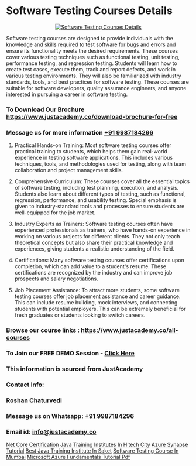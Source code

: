 # Software Testing Courses Details

<p align="center">
  <a href="https://justacademy.co/program-detail/software-testing">
    <img src="https://justacademy.co/storage2/program_images/1704700438.webp" alt="Software Testing Courses Details">
  </a>
</p>


Software testing courses are designed to provide individuals with the knowledge and skills required to test software for bugs and errors and ensure its functionality meets the desired requirements. These courses cover various testing techniques such as functional testing, unit testing, performance testing, and regression testing. Students will learn how to create test cases, execute them, track and report defects, and work in various testing environments. They will also be familiarized with industry standards, tools, and best practices for software testing. These courses are suitable for software developers, quality assurance engineers, and anyone interested in pursuing a career in software testing.
### To Download Our Brochure https://www.justacademy.co/download-brochure-for-free
### Message us for more information [+91 9987184296](https://api.whatsapp.com/send?phone=919987184296)
1) Practical Hands-on Training: Most software testing courses offer practical training to students, which helps them gain real-world experience in testing software applications. This includes various techniques, tools, and methodologies used for testing, along with team collaboration and project management skills.

2) Comprehensive Curriculum: These courses cover all the essential topics of software testing, including test planning, execution, and analysis. Students also learn about different types of testing, such as functional, regression, performance, and usability testing. Special emphasis is given to industry-standard tools and processes to ensure students are well-equipped for the job market.

3) Industry Experts as Trainers: Software testing courses often have experienced professionals as trainers, who have hands-on experience in working on various projects for different clients. They not only teach theoretical concepts but also share their practical knowledge and experiences, giving students a realistic understanding of the field.

4) Certifications: Many software testing courses offer certifications upon completion, which can add value to a student's resume. These certifications are recognized by the industry and can improve job prospects and salary negotiations.

5) Job Placement Assistance: To attract more students, some software testing courses offer job placement assistance and career guidance. This can include resume building, mock interviews, and connecting students with potential employers. This can be extremely beneficial for fresh graduates or students looking to switch careers.

### Browse our course links : https://www.justacademy.co/all-courses 
### To Join our FREE DEMO Session - [Click Here](https://www.justacademy.co/register-for-course-demo)


### This information is sourced from JustAcademy
### Contact Info:
### Roshan Chaturvedi
### Message us on Whatsapp: [+91 9987184296](https://api.whatsapp.com/send?phone=919987184296)
### Email id: [info@justacademy.co](mailto:info@justacademy.co)
                    
[Net Core Certification](https://www.linkedin.com/pulse/net-core-certification-justacademy-belfast-zf4ke?trackingId=Z5QAIeaVSwXQEAcMtzOXVw%3D%3D&lipi=urn%3Ali%3Apage%3Ad_flagship3_company_admin%3BZ5ESut9VQxyQx%2BjF%2F1FLaA%3D%3D)
[Java Training Institutes In Hitech City](https://www.linkedin.com/pulse/java-training-institutes-hitech-city-justacademy-coimbatore-dtvec?trackingId=LhGtgHSvX9SzsN2oO0%2B8Dg%3D%3D&lipi=urn%3Ali%3Apage%3Ad_flagship3_company_admin%3BzebO8%2FdlQdOp%2FzsKprgh%2FA%3D%3D)
[Azure Synapse Tutorial](https://medium.com/@ranepooja/azure-synapse-tutorial-2c4c068968ad)
[Best Java Training Institute In Saket](https://medium.com/@namusn/best-java-training-institute-in-saket-8b9c2c5fa0ec)
[Software Testing Course In Mumbai](https://justacademyin.github.io/Articles/Software-Testing-Course-In-Mumbai)
[Microsoft Azure Fundamentals Tutorial Pdf](https://justacademyin.github.io/Articles/Microsoft-Azure-Fundamentals-Tutorial-Pdf)
